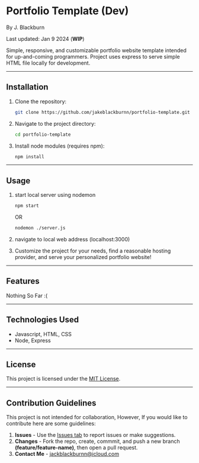 # Portfolio Template (Dev)

By J. Blackburn 

Last updated: Jan 9 2024 (**WIP**)

Simple, responsive, and customizable portfolio website template intended for up-and-coming programmers. Project uses express to serve simple HTML file locally for development.

---

## Installation

1. Clone the repository:
   ```bash
   git clone https://github.com/jakeblackburnn/portfolio-template.git
   ```
2. Navigate to the project directory:
   ```bash
   cd portfolio-template
   ```
3. Install node modules (requires npm):
    ```bash
    npm install
    ```

---

## Usage

1. start local server using nodemon
    ```bash
    npm start
    ```
    OR
    ```bash
    nodemon ./server.js
    ```
2. navigate to local web address (localhost:3000)

3. Customize the project for your needs, find a reasonable hosting provider, and serve your personalized portfolio website!

---

## Features

Nothing So Far :(

---

## Technologies Used

* Javascript, HTML, CSS
* Node, Express

---

## License

This project is licensed under the [MIT License](LICENSE).

---

## Contribution Guidelines

This project is not intended for collaboration, However, If you would like to contribute here are some guidelines:

1. **Issues** - Use the [Issues tab](https://github.com/jakeblackburnn/portfolio-template/issues) to report issues or make suggestions.
2. **Changes** - Fork the repo, create, commmit, and push a new branch **(feature/feature-name)**, then open a pull request. 
3. **Contact Me** - jackblackburnn@icloud.com





